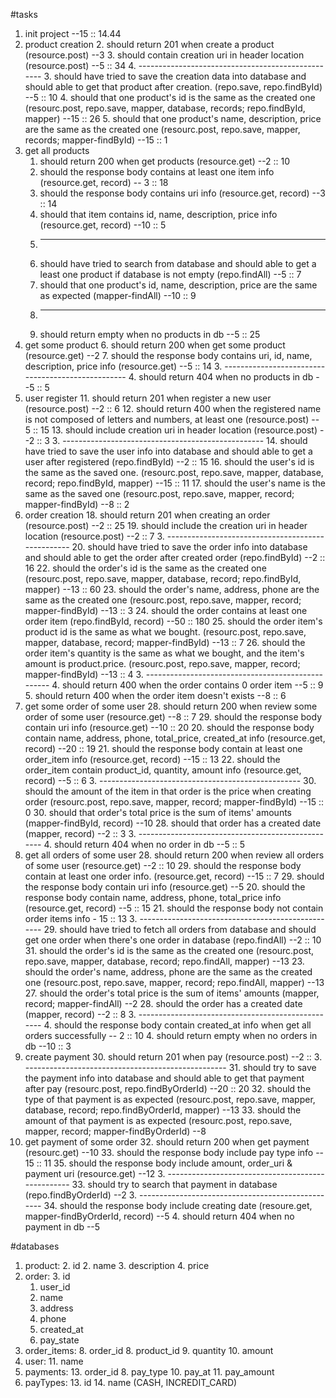 #tasks
1. init project --15 :: 14.44
2. product creation
	2. should return 201 when create a product  (resource.post)  --3
	3. should contain creation uri in header location (resource.post) --5  :: 34
	4. --------------------------------------------------
	3. should have tried to save the creation data into database and should able to get that product after creation. (repo.save, repo.findById) --5 :: 10
	4. should that one product's id is the same as the created one (resourc.post, repo.save, mapper, database, records; repo.findById, mapper) --15 :: 26
	5. should that one product's name, description, price are the same as the created one (resourc.post, repo.save, mapper, records; mapper-findById) --15 :: 1
6. get all products
	1. should return 200 when get products (resource.get) --2 :: 10
	2. should the response body contains at least  one item info (resource.get, record) -- 3 :: 18
	2. should the response body contains uri info (resource.get, record) --3 :: 14
	3. should that item contains id, name, description, price info (resource.get, record) --10 :: 5
	3. --------------------------------------------------
	2. should have tried to search from database and should able to get a least one product if database is not empty (repo.findAll) --5 :: 7
	3. should that one product's id, name, description, price are the same as expected (mapper-findAll) --10 :: 9
	3. --------------------------------------------------
	4. should return empty when no products in db --5 :: 25
6. get some product
	6. should return 200 when get some product (resource.get) --2
	7. should the response body contains uri, id, name, description, price info (resource.get) --5 :: 14
	3. --------------------------------------------------
	4. should return 404 when no products in db --5 :: 5
11. user register
	11. should return 201 when register a new user (resource.post) --2 :: 6
	12. should return 400 when the registered name is not composed of letters and numbers, at least one (resource.post) -- 5 :: 15
	13. should include creation uri in header location (resource.post) --2 :: 3
	3. --------------------------------------------------
	14. should have tried to save the user info into database and should able to get a user after registered (repo.findById) --2 :: 15
	16. should the user's id is the same as the saved one. (resourc.post, repo.save, mapper, database, record; repo.findById, mapper) --15 :: 11
	17. should the user's name is the same as the saved one (resourc.post, repo.save, mapper, record; mapper-findById) --8 :: 2
18. order creation
	18. should return 201 when creating an order (resource.post) --2 :: 25
	19. should include the creation uri in header location (resource.post) --2 :: 7 
	3. --------------------------------------------------
	20. should have tried to save the order info into database and should able to get the order after created order (repo.findById) --2 :: 16
	22. should the order's id is the same as the created one (resourc.post, repo.save, mapper, database, record; repo.findById, mapper) --13 :: 60
	23. should the order's name, address, phone are the same as the created one (resourc.post, repo.save, mapper, record; mapper-findById) --13 :: 3
	24. should the order contains at least one order item (repo.findById, record)  --50 :: 180
	25. should the order item's product id is the same as what we bought. (resourc.post, repo.save, mapper, database, record; mapper-findById) --13 :: 7
	26. should the order item's quantity is the same as what we bought, and the item's amount is product.price. (resourc.post, repo.save, mapper, record; mapper-findById) --13 :: 4
	3. --------------------------------------------------
	4. should return 400 when the order contains 0 order item --5 :: 9
	5. should return 400 when the order item doesn't exists --8 :: 6
27. get some order of some user
	28. should return 200 when review some order of some user (resource.get) --8 :: 7
	29. should the response body contain uri info (resource.get) --10 :: 20
 	20. should the response body contain name, address, phone, total\_price, created\_at info (resource.get, record) --20 :: 19
 	21. should the response body contain at least one order_item info (resource.get, record) --15 :: 13
 	22. should the order\_item contain product_id, quantity, amount info (resource.get, record) --5 :: 6
	3. --------------------------------------------------
	30. should the amount of the item in that order is the price when creating order (resourc.post, repo.save, mapper, record; mapper-findById) --15 :: 0
	30. should that order's total price is the sum of items' amounts (mapper-findById, record) --10
	28. should that order has a created date (mapper, record) --2 :: 3
	3. --------------------------------------------------
	4. should return 404 when no order in db --5 :: 5
27. get all orders of some user
	28. should return 200 when review all orders of some user (resource.get) --2 :: 10
	29. should the response body contain at least one order info. (resource.get, record)  --15 :: 7
	29. should the response body contain uri info (resource.get) --5
 	20. should the response body contain name, address, phone, total\_price info (resource.get, record) --5 :: 15
 	21. should the response body not contain order items info - 15 :: 13
	3. --------------------------------------------------
	29. should have tried to fetch all orders from database and should get one order when there's one order in database (repo.findAll) --2 :: 10
	31. should the order's id is the same as the created one (resourc.post, repo.save, mapper, database, record; repo.findAll, mapper) --13
	23. should the order's name, address, phone are the same as the created one (resourc.post, repo.save, mapper, record; repo.findAll, mapper) --13
	27. should the order's total price is the sum of items' amounts (mapper, record; mapper-findAll) --2
	28. should the order has a created date (mapper, record) --2 :: 8
	3. --------------------------------------------------
	4. should the response body contain created\_at info when get all orders successfully -- 2 :: 10
	4. should return empty when no orders in db --10 :: 3
29. create payment
	30. should return 201 when pay (resource.post) --2 ::
	3. --------------------------------------------------
	31. should try to save the payment info into database and should able to get that payment after pay (resourc.post, repo.findByOrderId) --20 :: 20
	32. should the type of that payment is as expected (resourc.post, repo.save, mapper, database, record; repo.findByOrderId, mapper) --13
	33. should the amount of that payment is as expected (resourc.post, repo.save, mapper, record; mapper-findByOrderId) --8
34. get payment of some order
	32. should return 200 when get payment (resourc.get) --10
	33. should the response body include pay type info -- 15 :: 11
	35. should the response body include amount, order_uri & payment uri (resource.get) --12
	3. --------------------------------------------------
	33. should try to search that payment in database (repo.findByOrderId) --2
	3. --------------------------------------------------
	34. should the response body include creating date (resoure.get, mapper-findByOrderId, record) --5
	4. should return 404 when no payment in db --5

#databases
1. product: 
	2. id
	2. name
	3. description
	4. price
2. order:
	3. 	id
	1. user_id
	3. name
	4. address
	5. phone
	7. created_at
	9. pay_state
7. order_items:
	8. order_id
	8. product_id
	9. quantity
	10. amount
10. user:
	11. name
12. payments:
	13. order_id
	8. pay_type
	10. pay_at
	11. pay_amount
12. payTypes:
	13. id
	14. name (CASH, INCREDIT_CARD)

	



